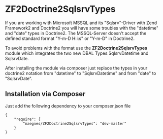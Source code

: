 ZF2Doctrine2SqlsrvTypes
=======================
If you are working with Microsoft MSSQL and its "Sqlsrv"-Driver with Zend Framework2 and Doctrine2 you will
have some troubles with the "datetime" and "date" types in Doctrine2. The MSSQL-Server doesn't accept the defined standard
format "Y-m-D H:i:s" or "Y-m-D" in Doctrine2.

To avoid problems with the format use the **ZF2Doctrine2SqlsrvTypes** module which integrates the two new DBAL Types SqlsrvDatetime and SqlsrvDate.

After installing the module via composer just replace the types in your doctrine2 notation from "datetime" to "SqlsrvDatetime" and
from "date" to "SqlsrvDate".

Installation via Composer
--------
Just add the following dependency to your composer.json file

    {
        "require": {
			"maegnes/ZF2Doctrine2SqlsrvTypes": "dev-master"
        }
    }